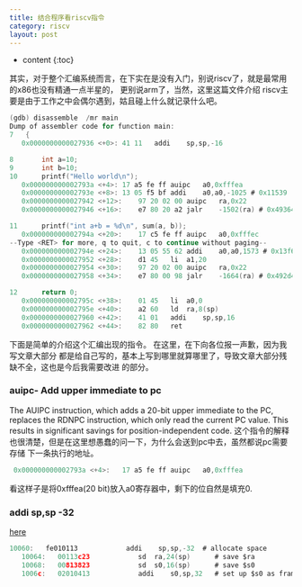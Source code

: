 ```yaml
---
title: 结合程序看riscv指令
category: riscv
layout: post
---
```

* content
{:toc}

其实，对于整个汇编系统而言，在下实在是没有入门，别说riscv了，就是最常用的x86也没有精通一点半星的，
更别说arm了，当然，这里这篇文件介绍 riscv主要是由于工作之中会偶尔遇到，姑且碰上什么就记录什么吧。

```c
(gdb) disassemble  /mr main
Dump of assembler code for function main:
7	{
   0x0000000000027936 <+0>:	41 11	addi	sp,sp,-16

8		int a=10;
9		int b=10;
10		printf("Hello world\n");
   0x000000000002793a <+4>:	17 a5 fe ff	auipc	a0,0xfffea
   0x000000000002793e <+8>:	13 05 f5 bf	addi	a0,a0,-1025 # 0x11539
   0x0000000000027942 <+12>:	97 20 02 00	auipc	ra,0x22
   0x0000000000027946 <+16>:	e7 80 20 a2	jalr	-1502(ra) # 0x49364 <puts(char const*)>

11		printf("int a+b = %d\n", sum(a, b));
   0x000000000002794a <+20>:	17 c5 fe ff	auipc	a0,0xfffec
--Type <RET> for more, q to quit, c to continue without paging--
   0x000000000002794e <+24>:	13 05 55 62	addi	a0,a0,1573 # 0x13f6f
   0x0000000000027952 <+28>:	d1 45	li	a1,20
   0x0000000000027954 <+30>:	97 20 02 00	auipc	ra,0x22
   0x0000000000027958 <+34>:	e7 80 00 98	jalr	-1664(ra) # 0x492d4 <printf(char const*, ...)>

12		return 0;
   0x000000000002795c <+38>:	01 45	li	a0,0
   0x000000000002795e <+40>:	a2 60	ld	ra,8(sp)
   0x0000000000027960 <+42>:	41 01	addi	sp,sp,16
   0x0000000000027962 <+44>:	82 80	ret

```
下面是简单的介绍这个汇编出现的指令。 在这里，在下向各位报一声歉，因为我写文章大部分
都是给自己写的，基本上写到哪里就算哪里了，导致文章大部分残缺不全，这也是今后我需要改进
的部分。

### auipc- Add upper immediate to pc
The AUIPC instruction, which adds a 20-bit upper immediate to the PC, replaces the RDNPC instruction, which only read the current PC value. This results in significant savings for position-independent code.
这个指令的解释也很清楚，但是在这里想愚蠢的问一下，为什么会送到pc中去，虽然都说pc需要存储
下一条执行的地址。
```c
 0x000000000002793a <+4>:	17 a5 fe ff	auipc	a0,0xfffea
```
看这样子是将0xfffea(20 bit)放入a0寄存器中，剩下的位自然是填充0.

### addi sp,sp -32
[here](https://stackoverflow.com/questions/34182330/risc-v-assembly-stack-layout-function-call)
```c
10060:   fe010113            addi    sp,sp,-32  # allocate space
   10064:   00113c23            sd  ra,24(sp)      # save $ra
   10068:   00813823            sd  s0,16(sp)      # save $s0
   1006c:   02010413            addi    s0,sp,32   # set up $s0 as frame pointer
```

